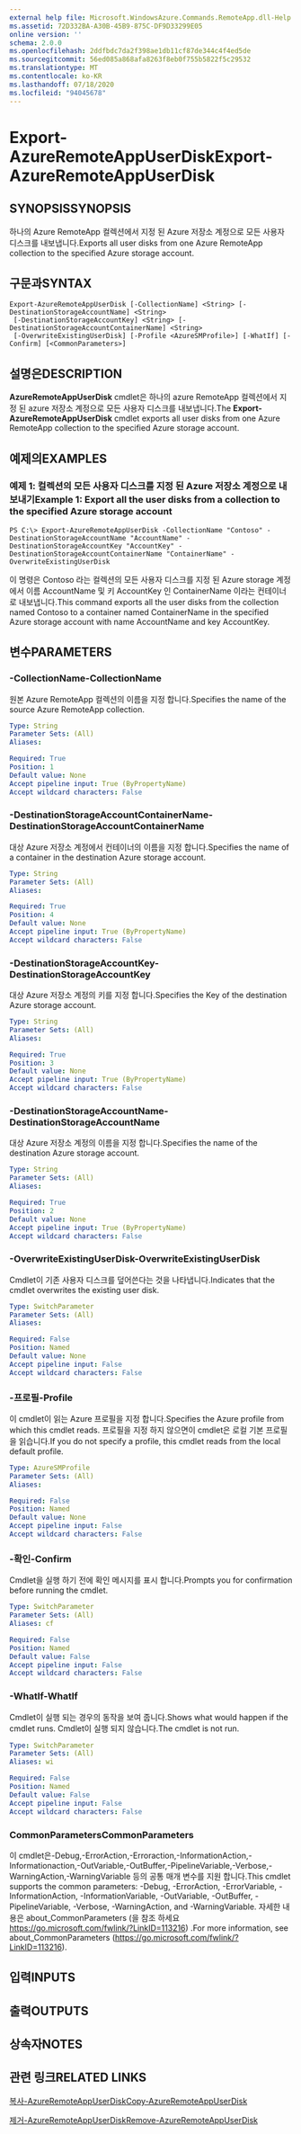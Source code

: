 ```yaml
---
external help file: Microsoft.WindowsAzure.Commands.RemoteApp.dll-Help.xml
ms.assetid: 72D332BA-A30B-45B9-875C-DF9D33299E05
online version: ''
schema: 2.0.0
ms.openlocfilehash: 2ddfbdc7da2f398ae1db11cf87de344c4f4ed5de
ms.sourcegitcommit: 56ed085a868afa8263f8eb0f755b5822f5c29532
ms.translationtype: MT
ms.contentlocale: ko-KR
ms.lasthandoff: 07/18/2020
ms.locfileid: "94045678"
---
```

# <span data-ttu-id="851de-101">Export-AzureRemoteAppUserDisk</span><span class="sxs-lookup"><span data-stu-id="851de-101">Export-AzureRemoteAppUserDisk</span></span>

## <span data-ttu-id="851de-102">SYNOPSIS</span><span class="sxs-lookup"><span data-stu-id="851de-102">SYNOPSIS</span></span>
<span data-ttu-id="851de-103">하나의 Azure RemoteApp 컬렉션에서 지정 된 Azure 저장소 계정으로 모든 사용자 디스크를 내보냅니다.</span><span class="sxs-lookup"><span data-stu-id="851de-103">Exports all user disks from one Azure RemoteApp collection to the specified Azure storage account.</span></span>

## <span data-ttu-id="851de-104">구문과</span><span class="sxs-lookup"><span data-stu-id="851de-104">SYNTAX</span></span>

```
Export-AzureRemoteAppUserDisk [-CollectionName] <String> [-DestinationStorageAccountName] <String>
 [-DestinationStorageAccountKey] <String> [-DestinationStorageAccountContainerName] <String>
 [-OverwriteExistingUserDisk] [-Profile <AzureSMProfile>] [-WhatIf] [-Confirm] [<CommonParameters>]
```

## <span data-ttu-id="851de-105">설명은</span><span class="sxs-lookup"><span data-stu-id="851de-105">DESCRIPTION</span></span>
<span data-ttu-id="851de-106">**AzureRemoteAppUserDisk** cmdlet은 하나의 azure RemoteApp 컬렉션에서 지정 된 azure 저장소 계정으로 모든 사용자 디스크를 내보냅니다.</span><span class="sxs-lookup"><span data-stu-id="851de-106">The **Export-AzureRemoteAppUserDisk** cmdlet exports all user disks from one Azure RemoteApp collection to the specified Azure storage account.</span></span>

## <span data-ttu-id="851de-107">예제의</span><span class="sxs-lookup"><span data-stu-id="851de-107">EXAMPLES</span></span>

### <span data-ttu-id="851de-108">예제 1: 컬렉션의 모든 사용자 디스크를 지정 된 Azure 저장소 계정으로 내보내기</span><span class="sxs-lookup"><span data-stu-id="851de-108">Example 1: Export all the user disks from a collection to the specified Azure storage account</span></span>
```
PS C:\> Export-AzureRemoteAppUserDisk -CollectionName "Contoso" -DestinationStorageAccountName "AccountName" -DestinationStorageAccountKey "AccountKey" -DestinationStorageAccountContainerName "ContainerName" -OverwriteExistingUserDisk
```

<span data-ttu-id="851de-109">이 명령은 Contoso 라는 컬렉션의 모든 사용자 디스크를 지정 된 Azure storage 계정에서 이름 AccountName 및 키 AccountKey 인 ContainerName 이라는 컨테이너로 내보냅니다.</span><span class="sxs-lookup"><span data-stu-id="851de-109">This command exports all the user disks from the collection named Contoso to a container named ContainerName in the specified Azure storage account with name AccountName and key AccountKey.</span></span>

## <span data-ttu-id="851de-110">변수</span><span class="sxs-lookup"><span data-stu-id="851de-110">PARAMETERS</span></span>

### <span data-ttu-id="851de-111">-CollectionName</span><span class="sxs-lookup"><span data-stu-id="851de-111">-CollectionName</span></span>
<span data-ttu-id="851de-112">원본 Azure RemoteApp 컬렉션의 이름을 지정 합니다.</span><span class="sxs-lookup"><span data-stu-id="851de-112">Specifies the name of the source Azure RemoteApp collection.</span></span>

```yaml
Type: String
Parameter Sets: (All)
Aliases: 

Required: True
Position: 1
Default value: None
Accept pipeline input: True (ByPropertyName)
Accept wildcard characters: False
```

### <span data-ttu-id="851de-113">-DestinationStorageAccountContainerName</span><span class="sxs-lookup"><span data-stu-id="851de-113">-DestinationStorageAccountContainerName</span></span>
<span data-ttu-id="851de-114">대상 Azure 저장소 계정에서 컨테이너의 이름을 지정 합니다.</span><span class="sxs-lookup"><span data-stu-id="851de-114">Specifies the name of a container in the destination Azure storage account.</span></span>

```yaml
Type: String
Parameter Sets: (All)
Aliases: 

Required: True
Position: 4
Default value: None
Accept pipeline input: True (ByPropertyName)
Accept wildcard characters: False
```

### <span data-ttu-id="851de-115">-DestinationStorageAccountKey</span><span class="sxs-lookup"><span data-stu-id="851de-115">-DestinationStorageAccountKey</span></span>
<span data-ttu-id="851de-116">대상 Azure 저장소 계정의 키를 지정 합니다.</span><span class="sxs-lookup"><span data-stu-id="851de-116">Specifies the Key of the destination Azure storage account.</span></span>

```yaml
Type: String
Parameter Sets: (All)
Aliases: 

Required: True
Position: 3
Default value: None
Accept pipeline input: True (ByPropertyName)
Accept wildcard characters: False
```

### <span data-ttu-id="851de-117">-DestinationStorageAccountName</span><span class="sxs-lookup"><span data-stu-id="851de-117">-DestinationStorageAccountName</span></span>
<span data-ttu-id="851de-118">대상 Azure 저장소 계정의 이름을 지정 합니다.</span><span class="sxs-lookup"><span data-stu-id="851de-118">Specifies the name of the destination Azure storage account.</span></span>

```yaml
Type: String
Parameter Sets: (All)
Aliases: 

Required: True
Position: 2
Default value: None
Accept pipeline input: True (ByPropertyName)
Accept wildcard characters: False
```

### <span data-ttu-id="851de-119">-OverwriteExistingUserDisk</span><span class="sxs-lookup"><span data-stu-id="851de-119">-OverwriteExistingUserDisk</span></span>
<span data-ttu-id="851de-120">Cmdlet이 기존 사용자 디스크를 덮어쓴다는 것을 나타냅니다.</span><span class="sxs-lookup"><span data-stu-id="851de-120">Indicates that the cmdlet overwrites the existing user disk.</span></span>

```yaml
Type: SwitchParameter
Parameter Sets: (All)
Aliases: 

Required: False
Position: Named
Default value: None
Accept pipeline input: False
Accept wildcard characters: False
```

### <span data-ttu-id="851de-121">-프로필</span><span class="sxs-lookup"><span data-stu-id="851de-121">-Profile</span></span>
<span data-ttu-id="851de-122">이 cmdlet이 읽는 Azure 프로필을 지정 합니다.</span><span class="sxs-lookup"><span data-stu-id="851de-122">Specifies the Azure profile from which this cmdlet reads.</span></span>
<span data-ttu-id="851de-123">프로필을 지정 하지 않으면이 cmdlet은 로컬 기본 프로필을 읽습니다.</span><span class="sxs-lookup"><span data-stu-id="851de-123">If you do not specify a profile, this cmdlet reads from the local default profile.</span></span>

```yaml
Type: AzureSMProfile
Parameter Sets: (All)
Aliases: 

Required: False
Position: Named
Default value: None
Accept pipeline input: False
Accept wildcard characters: False
```

### <span data-ttu-id="851de-124">-확인</span><span class="sxs-lookup"><span data-stu-id="851de-124">-Confirm</span></span>
<span data-ttu-id="851de-125">Cmdlet을 실행 하기 전에 확인 메시지를 표시 합니다.</span><span class="sxs-lookup"><span data-stu-id="851de-125">Prompts you for confirmation before running the cmdlet.</span></span>

```yaml
Type: SwitchParameter
Parameter Sets: (All)
Aliases: cf

Required: False
Position: Named
Default value: False
Accept pipeline input: False
Accept wildcard characters: False
```

### <span data-ttu-id="851de-126">-WhatIf</span><span class="sxs-lookup"><span data-stu-id="851de-126">-WhatIf</span></span>
<span data-ttu-id="851de-127">Cmdlet이 실행 되는 경우의 동작을 보여 줍니다.</span><span class="sxs-lookup"><span data-stu-id="851de-127">Shows what would happen if the cmdlet runs.</span></span>
<span data-ttu-id="851de-128">Cmdlet이 실행 되지 않습니다.</span><span class="sxs-lookup"><span data-stu-id="851de-128">The cmdlet is not run.</span></span>

```yaml
Type: SwitchParameter
Parameter Sets: (All)
Aliases: wi

Required: False
Position: Named
Default value: False
Accept pipeline input: False
Accept wildcard characters: False
```

### <span data-ttu-id="851de-129">CommonParameters</span><span class="sxs-lookup"><span data-stu-id="851de-129">CommonParameters</span></span>
<span data-ttu-id="851de-130">이 cmdlet은-Debug,-ErrorAction,-Erroraction,-InformationAction,-Informationaction,-OutVariable,-OutBuffer,-PipelineVariable,-Verbose,-WarningAction,-WarningVariable 등의 공통 매개 변수를 지원 합니다.</span><span class="sxs-lookup"><span data-stu-id="851de-130">This cmdlet supports the common parameters: -Debug, -ErrorAction, -ErrorVariable, -InformationAction, -InformationVariable, -OutVariable, -OutBuffer, -PipelineVariable, -Verbose, -WarningAction, and -WarningVariable.</span></span> <span data-ttu-id="851de-131">자세한 내용은 about_CommonParameters (을 참조 하세요 https://go.microsoft.com/fwlink/?LinkID=113216) .</span><span class="sxs-lookup"><span data-stu-id="851de-131">For more information, see about_CommonParameters (https://go.microsoft.com/fwlink/?LinkID=113216).</span></span>

## <span data-ttu-id="851de-132">입력</span><span class="sxs-lookup"><span data-stu-id="851de-132">INPUTS</span></span>

## <span data-ttu-id="851de-133">출력</span><span class="sxs-lookup"><span data-stu-id="851de-133">OUTPUTS</span></span>

## <span data-ttu-id="851de-134">상속자</span><span class="sxs-lookup"><span data-stu-id="851de-134">NOTES</span></span>

## <span data-ttu-id="851de-135">관련 링크</span><span class="sxs-lookup"><span data-stu-id="851de-135">RELATED LINKS</span></span>

[<span data-ttu-id="851de-136">복사-AzureRemoteAppUserDisk</span><span class="sxs-lookup"><span data-stu-id="851de-136">Copy-AzureRemoteAppUserDisk</span></span>](./Copy-AzureRemoteAppUserDisk.md)

[<span data-ttu-id="851de-137">제거-AzureRemoteAppUserDisk</span><span class="sxs-lookup"><span data-stu-id="851de-137">Remove-AzureRemoteAppUserDisk</span></span>](./Remove-AzureRemoteAppUserDisk.md)


